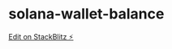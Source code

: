 # solana-wallet-balance

[Edit on StackBlitz ⚡️](https://stackblitz.com/edit/stackblitz-starters-vwskn2)